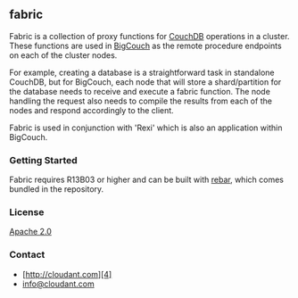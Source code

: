 ## fabric

Fabric is a collection of proxy functions for [CouchDB][1] operations in a cluster.  These functions are used in [BigCouch][2] as the remote procedure endpoints on each of the cluster nodes.

For example, creating a database is a straightforward task in standalone CouchDB, but for BigCouch, each node that will store a shard/partition for the database needs to receive and execute a fabric function.  The node handling the request also needs to compile the results from each of the nodes and respond accordingly to the client.

Fabric is used in conjunction with 'Rexi' which is also an application within BigCouch.

### Getting Started
Fabric requires R13B03 or higher and can be built with [rebar][6], which comes bundled in the repository.

### License
[Apache 2.0][3]

### Contact
 * [http://cloudant.com][4]
 * [info@cloudant.com][5]

[1]: http://couchdb.apache.org
[2]: http://github.com/cloudant/bigcouch
[3]: http://www.apache.org/licenses/LICENSE-2.0.html
[4]: http://cloudant.com
[5]: mailto:info@cloudant.com
[6]: http://github.com/basho/rebar
